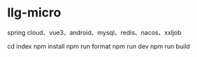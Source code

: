 # llg-micro
spring cloud、vue3、android、mysql、redis、nacos、xxljob

cd index
npm install
npm run format
npm run dev
npm run build